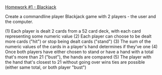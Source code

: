 [Homework #1 - Blackjack](http://foureyes.github.io/csci-ua.0480-fall2014-002/assignments.html#hw01)

Create a commandline player Blackjack game with 2 players - the user and the computer.

(1) Each player is dealt 2 cards from a 52 card deck, with each card representing some numeric value
(2) Each player can choose to be dealt more cards ("hit") or stop being dealt cards ("stand")
(3) The sum of the numeric values of the cards in a player's hand determines if they've one
(4) Once both players have either chosen to stand or have a hand with a total that's more than 21 ("bust"), the hands are compared
(5) The player with the hand that's closest to 21 without going over wins
ties are possible (either same total, or both player "bust")
